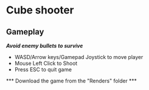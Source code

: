 # Cube shooter

## Gameplay

***Avoid enemy bullets to survive***

  *  WASD/Arrow keys/Gamepad Joystick to move player
  *  Mouse Left Click to Shoot
  *  Press ESC to quit game

*** Download the game from the "Renders" folder ***
